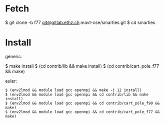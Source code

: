 # Fetch

   $ git clone -b f77 git@gitlab.ethz.ch:mavt-cse/smarties.git
   $ cd smarties

# Install

generic:

   $ make install
   $ (cd contrib/lib && make install)
   $ (cd contrib/cart_pole_f77 && make)

euler:

    $ (env2lmod && module load gcc openmpi && make -j 12 install)
    $ (env2lmod && module load gcc openmpi && cd contrib/lib && make install)
    $ (env2lmod && module load gcc openmpi && cd contrib/cart_pole_f90 && make)
    $ (env2lmod && module load gcc openmpi && cd contrib/cart_pole_f77 && make)
